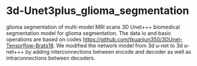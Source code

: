 # 3d-Unet3plus_glioma_segmentation
glioma segmentation of multi-model MRI scans
3D Unet+++ biomedical segmentation model for glioma segmentation.
The data io and basic operations are based on codes https://github.com/tkuanlun350/3DUnet-Tensorflow-Brats18. We modified the network model from 3d u-net to 3d u-net+++ by adding interconnections between encode and decoder as well as intraconnections between decoders.
